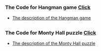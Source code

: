 ### The Code for Hangman game [Click](python/hangman.py)

* [The description of the Hangman game](https://en.wikipedia.org/wiki/Hangman_(game))

##

### The Code for Monty Hall puzzle [Click](python/Monty_Hall.py)

* [The description of the Monty Hall puzzle](https://en.wikipedia.org/wiki/Monty_Hall_problem)

